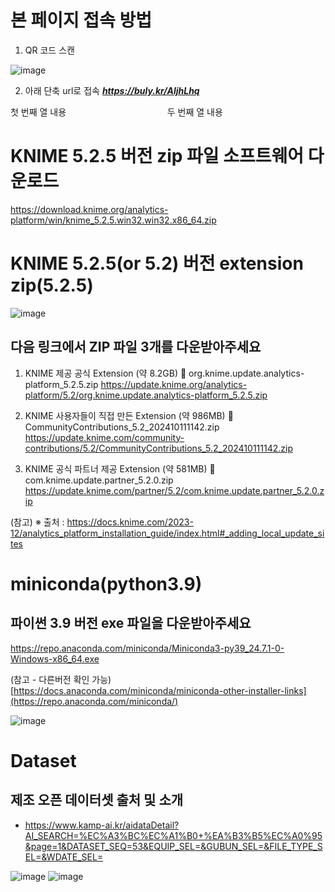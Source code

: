 # 본 페이지 접속 방법
1. QR 코드 스캔

  ![image](https://github.com/user-attachments/assets/d03a7a85-7f27-4ecb-aa61-eaabbf9d36bb)

2. 아래 단축 url로 접속
  ***https://buly.kr/AljhLhq***

<div>
  <div style="display: inline-block; width: 45%; padding-right: 10px;">
    첫 번째 열 내용
  </div>
  <div style="display: inline-block; width: 45%; padding-left: 10px;">
    두 번째 열 내용
  </div>
</div>



# KNIME 5.2.5 버전 zip 파일 소프트웨어 다운로드
https://download.knime.org/analytics-platform/win/knime_5.2.5.win32.win32.x86_64.zip

# KNIME 5.2.5(or 5.2) 버전 extension zip(5.2.5)
![image](https://github.com/user-attachments/assets/789f68d6-a4be-4439-bb14-68160e151392)

## 다음 링크에서 ZIP 파일 3개를 다운받아주세요
1. KNIME 제공 공식 Extension (약 8.2GB) 📂 org.knime.update.analytics-platform_5.2.5.zip
  https://update.knime.org/analytics-platform/5.2/org.knime.update.analytics-platform_5.2.5.zip

2. KNIME 사용자들이 직접 만든 Extension (약 986MB) 📂 CommunityContributions_5.2_202410111142.zip 
  https://update.knime.com/community-contributions/5.2/CommunityContributions_5.2_202410111142.zip

3. KNIME 공식 파트너 제공 Extension (약 581MB) 📂 com.knime.update.partner_5.2.0.zip 
  https://update.knime.com/partner/5.2/com.knime.update.partner_5.2.0.zip

(참고) ※ 출처 : https://docs.knime.com/2023-12/analytics_platform_installation_guide/index.html#_adding_local_update_sites


# miniconda(python3.9)
## 파이썬 3.9 버전 exe 파일을 다운받아주세요
https://repo.anaconda.com/miniconda/Miniconda3-py39_24.7.1-0-Windows-x86_64.exe

(참고 - 다른버전 확인 가능) [https://docs.anaconda.com/miniconda/miniconda-other-installer-links](https://repo.anaconda.com/miniconda/)

![image](https://github.com/user-attachments/assets/8a6a9d80-53bd-4923-b72d-8e646dbc5aae)


# Dataset
## 제조 오픈 데이터셋 출처 및 소개
* https://www.kamp-ai.kr/aidataDetail?AI_SEARCH=%EC%A3%BC%EC%A1%B0+%EA%B3%B5%EC%A0%95&page=1&DATASET_SEQ=53&EQUIP_SEL=&GUBUN_SEL=&FILE_TYPE_SEL=&WDATE_SEL=

![image](https://github.com/user-attachments/assets/cad77112-bf58-4e61-8a9c-cde5c50f2c29)
![image](https://github.com/user-attachments/assets/63b93c06-ed92-4848-b79c-9351025b349d)
